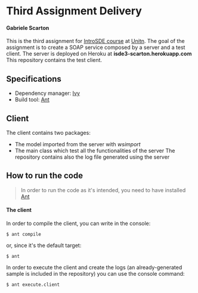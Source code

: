 # Third Assignment Delivery
#### Gabriele Scarton
This is the third assignment for [IntroSDE course] at [Unitn].
The goal of the assignment is to create a SOAP service composed by a server and a test client.
The server is deployed on Heroku at **isde3-scarton.herokuapp.com**
This repository contains the test client.
## Specifications
  - Dependency manager: [Ivy]
  - Build tool: [Ant]

##  Client
The client contains two packages:
  - The model imported from the server with _wsimport_
  - The main class which test all the functionalities of the server
The repository contains also the log file generated using the server

## How to run the code

> In order to run the code as it's intended, you need to have installed [Ant]

#### The client
In order to compile the client, you can write in the console:
```
$ ant compile
```
or, since it's the default target:
```
$ ant
```
In order to execute the client and create the logs (an already-generated sample is included in the repository) you can use the console command:
```
$ ant execute.client
```

[Ant]: <http://ant.apache.org/>
[Ivy]: <http://ant.apache.org/ivy/>
[IntroSDE course]: <https://sites.google.com/a/unitn.it/introsde_2016-17/>
[Unitn]: <unitn.it>
